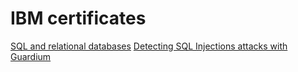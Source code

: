 # IBM certificates
[SQL and relational databases](https://courses.skillsbuild.skillsnetwork.site/certificates/de25cc03ae2a48a7b89144b4daf3846f#)
[Detecting SQL Injections attacks with Guardium](https://skills.yourlearning.ibm.com/certificate/ISG-SLA7003)
